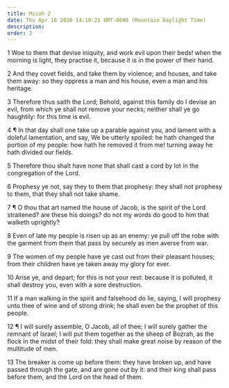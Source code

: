 ```yaml
---
title: Micah 2
date: Thu Apr 16 2020 14:10:21 GMT-0600 (Mountain Daylight Time)
description: 
order: 2
---
```


<p>
  1 Woe to them that devise iniquity, and work evil upon their beds! when the
  morning is light, they practise it, because it is in the power of their hand.
</p>
<p>
  2 And they covet fields, and take them by violence; and houses, and take them
  away: so they oppress a man and his house, even a man and his heritage.
</p>
<p>
  3 Therefore thus saith the Lord; Behold, against this family do I devise an
  evil, from which ye shall not remove your necks; neither shall ye go
  haughtily: for this time is evil.
</p>
<p>
  4 &#xB6; In that day shall one take up a parable against you, and lament with
  a doleful lamentation, and say, We be utterly spoiled: he hath changed the
  portion of my people: how hath he removed it from me! turning away he hath
  divided our fields.
</p>
<p>
  5 Therefore thou shalt have none that shall cast a cord by lot in the
  congregation of the Lord.
</p>
<p>
  6 Prophesy ye not, say they to them that prophesy: they shall not prophesy to
  them, that they shall not take shame.
</p>
<p>
  7 &#xB6; O thou that art named the house of Jacob, is the spirit of the Lord
  straitened? are these his doings? do not my words do good to him that walketh
  uprightly?
</p>
<p>
  8 Even of late my people is risen up as an enemy: ye pull off the robe with
  the garment from them that pass by securely as men averse from war.
</p>
<p>
  9 The women of my people have ye cast out from their pleasant houses; from
  their children have ye taken away my glory for ever.
</p>
<p>
  10 Arise ye, and depart; for this is not your rest: because it is polluted, it
  shall destroy you, even with a sore destruction.
</p>
<p>
  11 If a man walking in the spirit and falsehood do lie, saying, I will
  prophesy unto thee of wine and of strong drink; he shall even be the prophet
  of this people.
</p>
<p>
  12 &#xB6; I will surely assemble, O Jacob, all of thee; I will surely gather
  the remnant of Israel; I will put them together as the sheep of Bozrah, as the
  flock in the midst of their fold: they shall make great noise by reason of the
  multitude of men.
</p>
<p>
  13 The breaker is come up before them: they have broken up, and have passed
  through the gate, and are gone out by it: and their king shall pass before
  them, and the Lord on the head of them.
</p>
